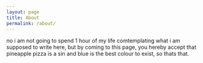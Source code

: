 ```yaml
---
layout: page
title: About
permalink: /about/
---
```


no i am not going to spend 1 hour of my life comtemplating what i am supposed to write here, but by coming to this page, you hereby accept that pineapple pizza is a sin and blue is the best colour to exist, so thats that.